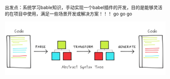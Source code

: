 
出发点：系统学习bable知识，手动实现一个babel插件的开发，目的是能够灵活的在项目中使用，满足一些场景开发或解决方案！！！ go go go

![](https://raw.githubusercontent.com/dawson66/BlogImage/master/data/2805403797-5f7bf71210d66)